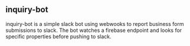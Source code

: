 inquiry-bot
-----------

inquiry-bot is a simple slack bot using webwooks to report business form
submissions to slack. The bot watches a firebase endpoint and looks for
specific properties before pushing to slack.
